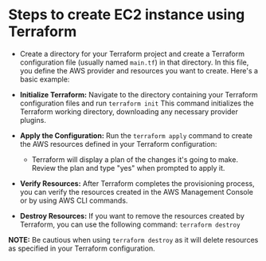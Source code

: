 # Steps to create EC2 instance using Terraform

* Create a directory for your Terraform project and create a Terraform configuration file (usually named `main.tf`) in that directory. In this file, you define the AWS provider and resources you want to create. Here's a basic example:
* **Initialize Terraform:** Navigate to the directory containing your Terraform configuration files and run `terraform init` This command initializes the Terraform working directory, downloading any necessary provider plugins.
* **Apply the Configuration:** Run the `terraform apply` command to create the AWS resources defined in your Terraform configuration:
  * Terraform will display a plan of the changes it's going to make. Review the plan and type "yes" when prompted to apply it.

* **Verify Resources:** After Terraform completes the provisioning process, you can verify the resources created in the AWS Management Console or by using AWS CLI commands.

* **Destroy Resources:** If you want to remove the resources created by Terraform, you can use the following command: `terraform destroy`

**NOTE:** Be cautious when using `terraform destroy` as it will delete resources as specified in your Terraform configuration.
